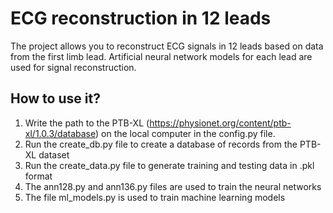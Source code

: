 # ECG reconstruction in 12 leads
The project allows you to reconstruct ECG signals in 12 leads based on data from the first limb lead.
Artificial neural network models for each lead are used for signal reconstruction.
## How to use it?
1. Write the path to the PTB-XL (https://physionet.org/content/ptb-xl/1.0.3/database) on the local computer in the config.py file.
2. Run the create_db.py file to create a database of records from the PTB-XL dataset 
3. Run the create_data.py file to generate training and testing data in .pkl format 
4. The ann128.py and ann136.py files are used to train the neural networks 
5. The file ml_models.py is used to train machine learning models
